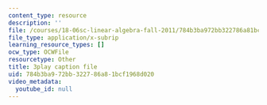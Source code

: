 ```yaml
---
content_type: resource
description: ''
file: /courses/18-06sc-linear-algebra-fall-2011/784b3ba972bb322786a81bcf1968d020_OsHY7ycgbaE.srt
file_type: application/x-subrip
learning_resource_types: []
ocw_type: OCWFile
resourcetype: Other
title: 3play caption file
uid: 784b3ba9-72bb-3227-86a8-1bcf1968d020
video_metadata:
  youtube_id: null
---
```

